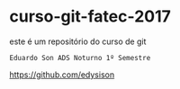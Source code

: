 # curso-git-fatec-2017

este é um repositório do curso de git

    Eduardo Son ADS Noturno 1º Semestre
https://github.com/edysison
